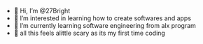 - 👋 Hi, I’m @27Bright
- 👀 I’m interested in learning how to create softwares and apps
- 🌱 I’m currently learning software engineering from alx program
- 💞️ all this feels alittle scary as its my first time coding


<!---
27Bright/27Bright is a ✨ special ✨ repository because its `README.md` (this file) appears on your GitHub profile.
You can click the Preview link to take a look at your changes.
--->
